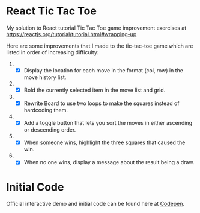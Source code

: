 # React Tic Tac Toe
My solution to React tutorial Tic Tac Toe game improvement exercises at https://reactjs.org/tutorial/tutorial.html#wrapping-up

Here are some improvements that I made to the tic-tac-toe game which are listed in order of increasing difficulty:

1. - [x] Display the location for each move in the format (col, row) in the move history list.
1. - [x] Bold the currently selected item in the move list and grid.
1. - [x] Rewrite Board to use two loops to make the squares instead of hardcoding them.
1. - [x] Add a toggle button that lets you sort the moves in either ascending or descending order.
1. - [x] When someone wins, highlight the three squares that caused the win.
1. - [x] When no one wins, display a message about the result being a draw.

# Initial Code
Official interactive demo and initial code can be found here at [Codepen](https://codepen.io/gaearon/pen/gWWZgR?editors=0010).
